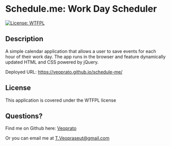 
  # Schedule.me: Work Day Scheduler
  [![License: WTFPL](https://img.shields.io/badge/License-WTFPL-brightgreen.svg)](http://www.wtfpl.net/about/)
  ## Description
  A simple calendar application that allows a user to save events for each hour of their work day.
  The app runs in the browser and feature dynamically updated HTML and CSS powered by jQuery.
  
  Deployed URL: https://veoprato.github.io/schedule-me/
  
  ## License
  This application is covered under the WTFPL license

  ## Questions?
  Find me on Github here: [Veoprato](https://github.com/Veoprato)

  Or you can email me at T.Veopraseut@gmail.com
  
